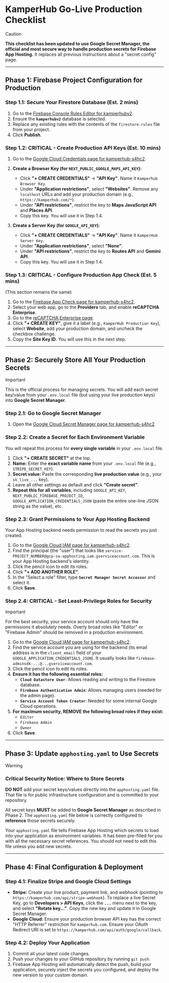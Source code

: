 
# KamperHub Go-Live Production Checklist

> [!CAUTION]
> **This checklist has been updated to use Google Secret Manager, the official and most secure way to handle production secrets for Firebase App Hosting.** It replaces all previous instructions about a "secret config" page.

---

## **Phase 1: Firebase Project Configuration for Production**

### **Step 1.1: Secure Your Firestore Database (Est. 2 mins)**

1.  Go to the [Firebase Console Rules Editor for kamperhubv2](https://console.firebase.google.com/u/0/project/kamperhub-s4hc2/firestore/databases/-kamperhubv2-/rules).
2.  Ensure the **`kamperhubv2`** database is selected.
3.  Replace any existing rules with the contents of the `firestore.rules` file from your project.
4.  Click **Publish**.

### **Step 1.2: CRITICAL - Create Production API Keys (Est. 10 mins)**

1.  Go to the [Google Cloud Credentials page for kamperhub-s4hc2](https://console.cloud.google.com/apis/credentials?project=kamperhub-s4hc2).
2.  **Create a Browser Key (for `NEXT_PUBLIC_GOOGLE_MAPS_API_KEY`):**
    *   Click **"+ CREATE CREDENTIALS"** -> **"API Key"**. Name it `Kamperhub Browser Key`.
    *   Under **"Application restrictions"**, select **"Websites"**. Remove any `localhost` URLs and add your production domain (e.g., `https://kamperhub.com/*`).
    *   Under **"API restrictions"**, restrict the key to **Maps JavaScript API** and **Places API**.
    *   Copy this key. You will use it in Step 1.4.

3.  **Create a Server Key (for `GOOGLE_API_KEY`):**
    *   Click **"+ CREATE CREDENTIALS"** -> **"API Key"**. Name it `KamperHub Server Key`.
    *   Under **"Application restrictions"**, select **"None"**.
    *   Under **"API restrictions"**, restrict the key to **Routes API** and **Gemini API**.
    *   Copy this key. You will use it in Step 1.4.

### **Step 1.3: CRITICAL - Configure Production App Check (Est. 5 mins)**
(This section remains the same)

1.  Go to the [Firebase App Check page for kamperhub-s4hc2](https://console.firebase.google.com/project/kamperhub-s4hc2/appcheck/apps).
2.  Select your web app, go to the **Providers** tab, and enable **reCAPTCHA Enterprise**.
3.  Go to the [reCAPTCHA Enterprise page](https://console.cloud.google.com/security/recaptcha?project=kamperhub-s4hc2).
4.  Click **"+ CREATE KEY"**, give it a label (e.g., `KamperHub Production Key`), select **Website**, add your production domain, and uncheck the checkbox challenge.
5.  Copy the **Site Key ID**. You will use this in the next step.

---

## **Phase 2: Securely Store All Your Production Secrets**

> [!IMPORTANT]
> This is the official process for managing secrets. You will add each secret key/value from your `.env.local` file (but using your live production keys) into **Google Secret Manager**.

### **Step 2.1: Go to Google Secret Manager**
1.  Open the [Google Cloud Secret Manager page for kamperhub-s4hc2](https://console.cloud.google.com/security/secret-manager?project=kamperhub-s4hc2).

### **Step 2.2: Create a Secret for Each Environment Variable**
You will repeat this process for **every single variable** in your `.env.local` file.

1.  Click **"+ CREATE SECRET"** at the top.
2.  **Name:** Enter the **exact variable name** from your `.env.local` file (e.g., `STRIPE_SECRET_KEY`).
3.  **Secret value:** Paste the corresponding **live production value** (e.g., your `sk_live_...` key).
4.  Leave all other settings as default and click **"Create secret"**.
5.  **Repeat this for all variables**, including `GOOGLE_API_KEY`, `NEXT_PUBLIC_FIREBASE_PROJECT_ID`, `GOOGLE_APPLICATION_CREDENTIALS_JSON` (paste the entire one-line JSON string as the value), etc.

### **Step 2.3: Grant Permissions to Your App Hosting Backend**
Your App Hosting backend needs permission to read the secrets you just created.

1.  Go to the [Google Cloud IAM page for kamperhub-s4hc2](https://console.cloud.google.com/iam-admin/iam?project=kamperhub-s4hc2).
2.  Find the principal (the "user") that looks like `service-PROJECT_NUMBER@gcp-sa-apphosting.iam.gserviceaccount.com`. This is your App Hosting backend's identity.
3.  Click the pencil icon to edit its roles.
4.  Click **"+ ADD ANOTHER ROLE"**.
5.  In the "Select a role" filter, type **`Secret Manager Secret Accessor`** and select it.
6.  Click **Save**.

### **Step 2.4: CRITICAL - Set Least-Privilege Roles for Security**
> [!IMPORTANT]
> For the best security, your service account should only have the permissions it absolutely needs. Overly broad roles like "Editor" or "Firebase Admin" should be removed in a production environment.

1.  Go to the [Google Cloud IAM page for kamperhub-s4hc2](https://console.cloud.google.com/iam-admin/iam?project=kamperhub-s4hc2).
2.  Find the service account you are using for the backend (its email address is in the `client_email` field of your `GOOGLE_APPLICATION_CREDENTIALS_JSON`). It usually looks like `firebase-adminsdk-...@...gserviceaccount.com`.
3.  Click the pencil icon to edit its roles.
4.  **Ensure it has the following essential roles:**
    *   **`Cloud Datastore User`**: Allows reading and writing to the Firestore database.
    *   **`Firebase Authentication Admin`**: Allows managing users (needed for the admin page).
    *   **`Service Account Token Creator`**: Needed for some internal Google Cloud operations.
5.  **For maximum security, REMOVE the following broad roles if they exist:**
    *   `Editor`
    *   `Firebase Admin`
    *   `Owner`
6.  Click **Save**.

---

## **Phase 3: Update `apphosting.yaml` to Use Secrets**

> [!WARNING]
> ### Critical Security Notice: Where to Store Secrets
> **DO NOT** add your secret keys/values directly into the `apphosting.yaml` file. That file is for public infrastructure configuration and is committed to your repository.
>
> All secret keys **MUST** be added to **Google Secret Manager** as described in Phase 2. The `apphosting.yaml` file below is correctly configured to **reference** those secrets securely.

Your `apphosting.yaml` file tells Firebase App Hosting which secrets to load into your application as environment variables. It has been pre-filled for you with all the necessary secret references. You should not need to edit this file unless you add new secrets.

---

## **Phase 4: Final Configuration & Deployment**

### **Step 4.1: Finalize Stripe and Google Cloud Settings**
*   **Stripe:** Create your live product, payment link, and webhook (pointing to `https://kamperhub.com/api/stripe-webhook`). To replace a live Secret Key, go to **Developers > API Keys**, click the **`...`** menu next to the key, and select **"Rotate key..."**. Copy the new key and update it in Google Secret Manager.
*   **Google Cloud:** Ensure your production browser API key has the correct "HTTP Referrer" restriction for `kamperhub.com`. Ensure your OAuth Redirect URI is set to `https://kamperhub.com/api/auth/google/callback`.

### **Step 4.2: Deploy Your Application**
1.  Commit all your latest code changes.
2.  Push your changes to your GitHub repository by running `git push`.
3.  Firebase App Hosting will automatically detect the push, build your application, securely inject the secrets you configured, and deploy the new version to your custom domain.

    